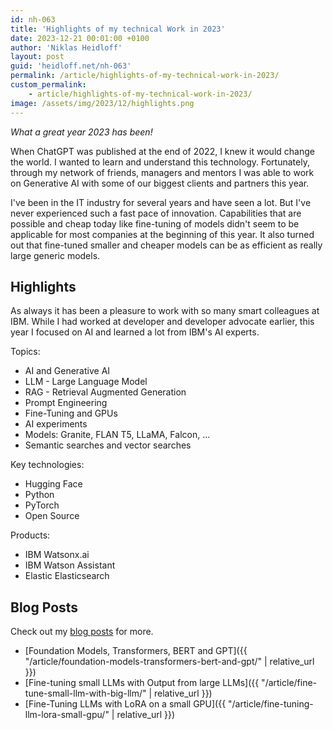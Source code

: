 ```yaml
---
id: nh-063
title: 'Highlights of my technical Work in 2023'
date: 2023-12-21 00:01:00 +0100
author: 'Niklas Heidloff'
layout: post
guid: 'heidloff.net/nh-063'
permalink: /article/highlights-of-my-technical-work-in-2023/
custom_permalink:
    - article/highlights-of-my-technical-work-in-2023/
image: /assets/img/2023/12/highlights.png
---
```


*What a great year 2023 has been!*

When ChatGPT was published at the end of 2022, I knew it would change the world. I wanted to learn and understand this technology. Fortunately, through my network of friends, managers and mentors I was able to work on Generative AI with some of our biggest clients and partners this year.

I've been in the IT industry for several years and have seen a lot. But I've never experienced such a fast pace of innovation. Capabilities that are possible and cheap today like fine-tuning of models didn't seem to be applicable for most companies at the beginning of this year. It also turned out that fine-tuned smaller and cheaper models can be as efficient as really large generic models.

## Highlights

As always it has been a pleasure to work with so many smart colleagues at IBM. While I had worked at developer and developer advocate earlier, this year I focused on AI and learned a lot from IBM's AI experts.

Topics:

* AI and Generative AI
* LLM - Large Language Model
* RAG - Retrieval Augmented Generation
* Prompt Engineering
* Fine-Tuning and GPUs
* AI experiments
* Models: Granite, FLAN T5, LLaMA, Falcon, ...
* Semantic searches and vector searches

Key technologies: 

* Hugging Face
* Python
* PyTorch
* Open Source

Products:

* IBM Watsonx.ai
* IBM Watson Assistant
* Elastic Elasticsearch

## Blog Posts

Check out my [blog posts](https://heidloff.net/archives/) for more.

* [Foundation Models, Transformers, BERT and GPT]({{ "/article/foundation-models-transformers-bert-and-gpt/" | relative_url }})
* [Fine-tuning small LLMs with Output from large LLMs]({{ "/article/fine-tune-small-llm-with-big-llm/" | relative_url }})
* [Fine-Tuning LLMs with LoRA on a small GPU]({{ "/article/fine-tuning-llm-lora-small-gpu/" | relative_url }})